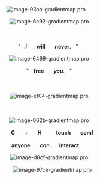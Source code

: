 <div align="center">

![image-93aa-gradientmap pro](https://github.com/user-attachments/assets/a51b764c-02b8-4502-b479-4c949eb102ec)
ㅤ

![image-6c92-gradientmap pro](https://github.com/user-attachments/assets/78c686c9-6098-4eac-81a6-947c29fd1ca7)

ㅤ

ㅤ ㅤ "ㅤ***i***ㅤㅤ**will**ㅤㅤ**never**.ㅤ"ㅤㅤㅤ

![image-6499-gradientmap pro](https://github.com/user-attachments/assets/36708378-4126-4e50-bb38-86370cdd54a5)

"ㅤ**free**ㅤㅤ***you***.ㅤ"

ㅤ

![image-ef04-gradientmap pro](https://github.com/user-attachments/assets/468ddf72-2f4d-45df-b1f7-e5ba526a15cb)

ㅤ


![image-062b-gradientmap pro](https://github.com/user-attachments/assets/0ebf929d-ab89-4934-a5c6-bbf698cd75e2)

ㅤ
**C**ㅤㅤ+ㅤㅤ**H**ㅤㅤㅤ**touch**ㅤㅤ**comf**


**anyone**ㅤㅤ***can***ㅤㅤ**interact**.
ㅤ

![image-d8cf-gradientmap pro](https://github.com/user-attachments/assets/7e164f51-a0a8-41bd-9771-146eb766df99)


ㅤ
![image-97ce-gradientmap pro](https://github.com/user-attachments/assets/ea49fb08-1950-471c-bccc-e247f940f510)

</div>
